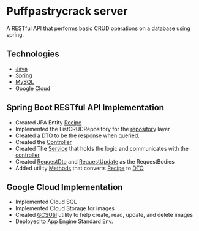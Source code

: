 # Puffpastrycrack server 

A RESTful API that performs basic CRUD operations on a database using spring.

## Technologies
* [Java](https://www.java.com)
* [Spring](https://spring.io/)
* [MySQL](https://www.mysql.com/)
* [Google Cloud](https://cloud.google.com/)

## Spring Boot RESTful API Implementation

* Created JPA Entity [Recipe](src/main/java/com/cha0stig3r/recipe/server/model/Recipe.java)
* Implemented the ListCRUDRepository for the [repository](src/main/java/com/cha0stig3r/recipe/server/repository/RecipeRepository.java) layer
* Created a [DTO](src/main/java/com/cha0stig3r/recipe/server/model/RecipeDto.java) to be the response when queried.
* Created the [Controller](src/main/java/com/cha0stig3r/recipe/server/controller/RecipeController.java)
* Created The [Service](src/main/java/com/cha0stig3r/recipe/server/service/RecipeService.java) that holds the logic and communicates with the [controller](src/main/java/com/cha0stig3r/recipe/server/controller/RecipeController.java)
* Created [RequestDto](src/main/java/com/cha0stig3r/recipe/server/model/RecipeDto.java) and [RequestUpdate](src/main/java/com/cha0stig3r/recipe/server/model/RequestUpdate.java) as the RequestBodies
* Added utility [Methods](src/main/java/com/cha0stig3r/recipe/server/utility/FormatRecipeUtility.java) that converts [Recipe](src/main/java/com/cha0stig3r/recipe/server/model/Recipe.java) to [DTO](src/main/java/com/cha0stig3r/recipe/server/model/RecipeDto.java) 


## Google Cloud Implementation
* Implemented Cloud SQL
* Implemented Cloud Storage for images
* Created [GCSUtil](src/main/java/com/cha0stig3r/recipe/server/utility/GCSUtil.java) utility to help create, read, update, and delete images
* Deployed to App Engine Standard Env.